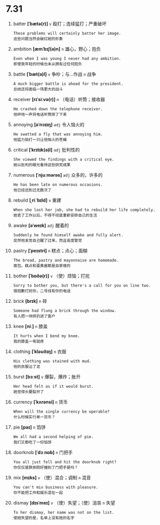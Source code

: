 # 7.31


















1. batter **[ˈbætə(r)]** `v` 殴打；连续猛打；严重破坏
    ```
    These problems will certainly batter her image.
    这些问题当然会破红她的形象
    ```

2. ambition **[æmˈbɪʃ(ə)n]** `n` 雄心，野心；抱负
    ```
    Even when I was young I never had any ambition.
    即使我年轻的时候也未从拥有过任何抱负
    ```

3. battle **[ˈbæt(ə)l]** `v` 争吵；与...作战 `n` 战争
    ```
    A much bigger battle is ahead for the president.
    总统还将面临一场更大的战斗
    ```

4. receiver **[rɪˈsiːvə(r)]** `n` （电话）听筒；接收器
    ```
    He crashed down the telephone receiver.
    他砰地一声将电话听筒摔了下来
    ```

5. annoying **[əˈnɔɪɪŋ]** `adj` 令人恼火的
    ```
    He swatted a fly that was annoying him.
    他猛力拍打一只让他恼火的苍蝇
    ```

6. critical **[ˈkrɪtɪk(ə)l]** `adj` 批判性的
    ```
    She viewed the findings with a critical eye.
    她以批判的眼光看待这些研究成果
    ```

7. numerous **[ˈnjuːmərəs]** `adj` 众多的，许多的
    ```
    He has been late on numerous occasions.
    他已经迟到过无数次了
    ```

8. rebuild **[ˌriːˈbɪld]** `v` 重建
    ```
    When she lost her job, she had to rebuild her life completely.
    她丢了工作以后，不得不彻底重新安排自己的生活
    ```

9. awake **[əˈweɪk]** `adj` 醒着的
    ```
    Suddenly he found himself awake and fully alert.
    突然他发觉自己醒了过来，而且高度警觉
    ```

10. pastry **[ˈpeɪstri]** `n` 糕点；点心；面糊
    ```
    The bread, pastry and mayonnaise are homemade.
    面包，糕点和蛋黄酱都是自家做的
    ```

11. bother **[ˈbɒðə(r)]** `v` （使）烦恼；打扰
    ```
    Sorry to bother you, but there's a call for you on line two.
    很抱歉打扰你，二号线有你的电话
    ```

12. brick **[brɪk]** `n` 砖
    ```
    Someone had flung a brick through the window.
    有人把一块砖扔进了窗户
    ```

13. knee **[niː]** `n` 膝盖
    ```
    It hurts when I bend my knee.
    我的膝盖一弯就疼
    ```

14. clothing **[ˈkləʊðɪŋ]** `n` 衣服
    ```
    His clothing was stained with mud.
    他的衣服沾了泥
    ```

15. burst **[bɜːst]** `v` 爆裂，爆炸；胀开
    ```
    Her head felt as if it would burst.
    她觉得头要裂开了
    ```

16. currency **[ˈkʌrənsi]** `n` 货币
    ```
    When will the single currency be operable?
    什么时候实行单一货币？
    ```

17. pie **[paɪ]** `n` 馅饼
    ```
    We all had a second helping of pie.
    我们又都吃了一份馅饼
    ```

18. doorknob **[ˈdɔːnɒb]** `n` 门把手
    ```
    You all just fell and hit the doorknob right?
    你仅仅是跌倒刚好撞到了门把手是吗？
    ```

19. mix **[mɪks]** `v` （使）混合；调制 `n` 混音
    ```
    You can't mix business with pleasure.
    你不能把工作和娱乐混在一起
    ```

20. dismay **[dɪsˈmeɪ]** `v` （使）失望；（使）沮丧 `n` 失望
    ```
    To her dismay, her name was not on the list.
    使她失望的是，名单上没有她的名字
    ```
